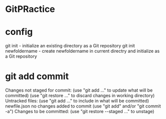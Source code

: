 # GitPRactice
# config
git init - initialize an existing directory as a Git repository
git init newfoldername - create newfoldername in current directry and initialize as a Git repository
# git add commit 
Changes not staged for commit:
  (use "git add <file>..." to update what will be committed)
  (use "git restore <file>..." to discard changes in working directory)
Untracked files:
  (use "git add <file>..." to include in what will be committed)
        newfile.json
no changes added to commit (use "git add" and/or "git commit -a")
Changes to be committed:
  (use "git restore --staged <file>..." to unstage)